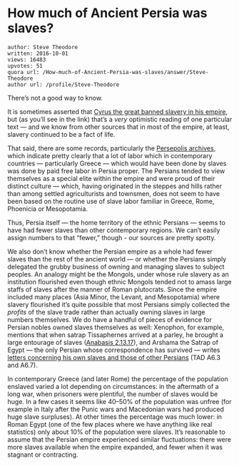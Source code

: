 # How much of Ancient Persia was slaves?

	author: Steve Theodore
	written: 2016-10-01
	views: 16483
	upvotes: 51
	quora url: /How-much-of-Ancient-Persia-was-slaves/answer/Steve-Theodore
	author url: /profile/Steve-Theodore


There’s not a good way to know.

It is sometimes asserted that [Cyrus the great banned slavery in his empire](https://www.quora.com/Did-Cyrus-the-great-abolish-or-ban-slavery/answer/Steve-Theodore), but (as you’ll see in the link) that’s a _very_  optimistic reading of one particular text — and we know from other sources that in most of the empire, at least, slavery continued to be a fact of life.

That said, there are some records, particularly the [Persepolis archives](https://oi.uchicago.edu/research/projects/persepolis-fortification-archive), which indicate pretty clearly that a lot of labor which in contemporary countries — particularly Greece — which would have been done by slaves was done by paid free labor in Persia proper. The Persians tended to view themselves as a special elite within the empire and were proud of their distinct culture — which, having originated in the steppes and hills rather than among settled agriculturists and townsmen, does not seem to have been based on the routine use of slave labor familiar in Greece, Rome, Phoenicia or Mesopotamia.

Thus, Persia itself — the home territory of the ethnic Persians — seems to have had fewer slaves than other contemporary regions. We can’t easily assign numbers to that “fewer,” though - our sources are pretty spotty.

We also don’t know whether the Persian empire as a whole had fewer slaves than the rest of the ancient world — or whether the Persians simply delegated the grubby business of owning and managing slaves to subject peoples. An analogy might be the Mongols, under whose rule slavery as an institution flourished even though ethnic Mongols tended not to amass large staffs of slaves after the manner of Roman plutocrats. Since the empire included many places (Asia Minor, the Levant, and Mesopotamia) where slavery flourished it’s quite possible that most Persians simply collected the _profits_ of the slave trade rather than actually owning slaves in large numbers themselves. We do have a handful of pieces of evidence for Persian nobles owned slaves themselves as well: Xenophon, for example, mentions that when satrap Tissaphernes arrived at a parley, he brought a large entourage of slaves ([Anabasis 2.13.17](http://perseus.uchicago.edu/perseus-cgi/citequery3.pl?dbname=GreekFeb2011&query=Xen.%20An.%202.3.16&getid=1)), and Arshama the Satrap of Egypt — the only Persian whose correspondence has survived — writes [letters concerning his own slaves and those of other Persians](https://wayback.archive-it.org/org-467/20190828084246/http://blogs.bodleian.ox.ac.uk/wp-content/uploads/sites/116/2013/10/Volume-2-text-and-translation-interleaved-20.1.14.pdf) (TAD A6.3 and A6.7).

In contemporary Greece (and later Rome) the percentage of the population enslaved varied a lot depending on circumstances: in the aftermath of a long war, when prisoners were plentiful, the number of slaves would be huge. In a few cases it seems like 40–50% of the population was unfree (for example in Italy after the Punic wars and Macedonian wars had produced huge slave surpluses). At other times the percentage was much lower: in Roman Egypt (one of the few places where we have anything like real statistics) only about 10% of the population were slaves. It’s reasonable to assume that the Persian empire experienced similar fluctuations: there were more slaves available when the empire expanded, and fewer when it was stagnant or contracting.

